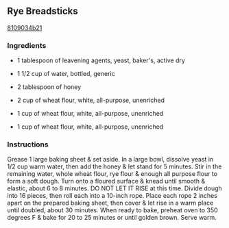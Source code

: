 ## Rye Breadsticks

[8109034b21](http://www.food.com/recipe/rye-breadsticks-423959)

### Ingredients

 - 1 tablespoon of leavening agents, yeast, baker's, active dry

 - 1 1/2 cup of water, bottled, generic

 - 2 tablespoon of honey

 - 2 cup of wheat flour, white, all-purpose, unenriched

 - 1 cup of wheat flour, white, all-purpose, unenriched

 - 1 cup of wheat flour, white, all-purpose, unenriched

### Instructions

Grease 1 large baking sheet & set aside. In a large bowl, dissolve yeast in 1/2 cup warm water, then add the honey & let stand for 5 minutes. Stir in the remaining water, whole wheat flour, rye flour & enough all purpose flour to form a soft dough. Turn onto a floured surface & knead until smooth & elastic, about 6 to 8 minutes. DO NOT LET IT RISE at this time. Divide dough into 16 pieces, then roll each into a 10-inch rope. Place each rope 2 inches apart on the prepared baking sheet, then cover & let rise in a warm place until doubled, about 30 minutes. When ready to bake, preheat oven to 350 degrees F & bake for 20 to 25 minutes or until golden brown. Serve warm.